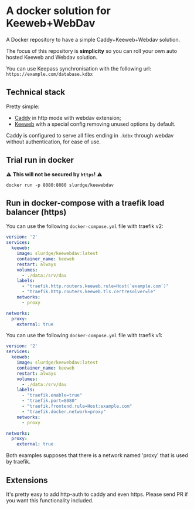 # A docker solution for Keeweb+WebDav

A Docker repository to have a simple Caddy+Keeweb+Webdav solution.

The focus of this repository is **simplicity** so you can roll your own auto hosted Keeweb and Webdav solution.

You can use Keepass synchronisation with the following url:
```https://example.com/database.kdbx```

## Technical stack

Pretty simple:

* [Caddy](https://caddyserver.com/) in http mode with webdav extension;
* [Keeweb](https://keeweb.info/) with a special config removing unused options by default.

Caddy is configured to serve all files ending in `.kdbx` through webdav without authentication, for ease of use.

## Trial run in docker

⚠ **This will not be secured by `https`!** ⚠

```docker run -p 8080:8080 slurdge/keewebdav```

## Run in docker-compose with a traefik load balancer (https)

You can use the following `docker-compose.yml` file with traefik v2:

```yaml
version: '2'
services:
  keeweb:
    image: slurdge/keewebdav:latest
    container_name: keeweb
    restart: always
    volumes:
      - ./data:/srv/dav
    labels:
      - "traefik.http.routers.keeweb.rule=Host(`example.com`)"
      - "traefik.http.routers.keeweb.tls.certresolver=le"
    networks:
      - proxy

networks:
  proxy:
    external: true
```

You can use the following `docker-compose.yml` file with traefik v1:

```yaml
version: '2'
services:
  keeweb:
    image: slurdge/keewebdav:latest
    container_name: keeweb
    restart: always
    volumes:
      - ./data:/srv/dav
    labels:
      - "traefik.enable=true"
      - "traefik.port=8080"
      - "traefik.frontend.rule=Host:example.com"
      - "traefik.docker.network=proxy"
    networks:
      - proxy

networks:
  proxy:
    external: true
```

Both examples supposes that there is a network named 'proxy' that is used by traefik.

## Extensions

It's pretty easy to add http-auth to caddy and even https. Please send PR if you want this functionality included.
